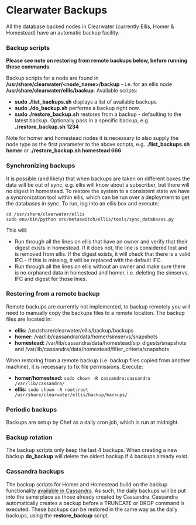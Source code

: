 Clearwater Backups
==================

All the database backed nodes in Clearwater (currently Ellis, Homer &
Homestead) have an automatic backup facility.

### Backup scripts

**Please see note on restoring from remote backups below, before running these commands**.

Backup scripts for a node are found in
**/usr/share/clearwater/&lt;node\_name\>/backup** - i.e. for an ellis node
**/usr/share/clearwater/ellis/backup**. Available scripts:

-   **sudo ./list\_backups.sh** displays a list of available backups
-   **sudo ./do\_backup.sh** performs a backup right now.
-   **sudo ./restore\_backup.sh** restores from a backup - defaulting to
    the latest backup. Optionally pass in a specific backup, e.g.
    **./restore\_backup.sh 1234**

Note for homer and homestead nodes it is necessary to also supply the
node type as the first parameter to the above scripts, e.g.
**./list\_backups.sh homer** or **./restore\_backup.sh homestead 666**

### Synchronizing backups

It is possible (and likely) that when backups are taken on different
boxes the data will be out of sync, e.g. ellis will know about a
subscriber, but there will no digest in homestead. To restore the system
to a consistent state we have a syncronization tool within ellis, which
can be run over a deployment to get the databases in sync. To run, log
into an ellis box and execute:

    cd /usr/share/clearwater/ellis
    sudo env/bin/python src/metaswitch/ellis/tools/sync_databases.py

This will:

-   Run through all the lines on ellis that have an owner and verify
    that their digest exists in homestead. If it does not, the line is
    considered lost and is removed from ellis. If the digest exists, it
    will check that there is a valid IFC - if this is missing, it will
    be replaced with the default IFC.
-   Run through all the lines on ellis without an owner and make sure
    there is no orphaned data in homestead and homer, i.e. deleting the
    simservs, IFC and digest for those lines.

### Restoring from a remote backup

Remote backups are currently not implemented, to backup remotely you
will need to manually copy the backups files to a remote location. The
backup files are located in:

-   **ellis:** /usr/share/clearwater/ellis/backup/backups
-   **homer:** /var/lib/cassandra/data/homer/simservs/snapshots
-   **homestead:**
    /var/lib/cassandra/data/homestead/sip\_digests/snapshots and
    /var/lib/cassandra/data/homestead/filter\_criteria/snapshots

When restoring from a remote backup (i.e. backup files copied from another machine), it is necessary to fix file permissions. Execute:

-   **homer/homestead:** `sudo chown -R cassandra:cassandra /var/lib/cassandra/`
-   **ellis:** `sudo chown -R root:root /usr/share/clearwater/ellis/backup/backups/`

### Periodic backups

Backups are setup by Chef as a daily cron job, which is run at midnight.

### Backup rotation

The backup scripts only keep the last 4 backups. When creating a new
backup **do\_backup** will delete the oldest backup if 4 backups already
exist.

### Cassandra backups

The backup scripts for Homer and Homestead build on the backup
functionality [available in
Cassandra](http://www.datastax.com/docs/1.1/backup_restore). As such,
the daily backups will be put into the same place as those already
created by Cassandra. Cassandra automatically creates a backup before a
TRUNCATE or DROP command is executed. These backups can be restored in
the same way as the daily backups, using the **restore\_backup** script.